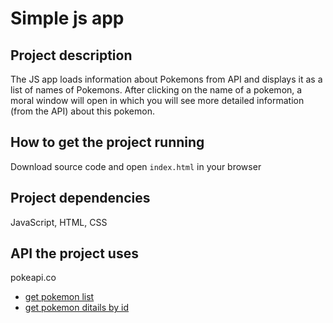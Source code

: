 # Simple js app

## Project description
The JS app loads information about Pokemons from API and displays it as a list of names of Pokemons. After clicking on the name of a pokemon, a moral window will open in which you will see more detailed information (from the API) about this pokemon.

## How to get the project running
Download source code and open `index.html` in your browser

## Project dependencies 
JavaScript, HTML, CSS

## API the project uses
pokeapi.co

* [get pokemon list](https://pokeapi.co/api/v2/pokemon/?offset=20&limit=20)
* [get pokemon ditails by id](https://pokeapi.co/api/v2/pokemon/id/)

